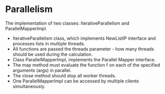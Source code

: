 # Parallelism
The implementation of two classes: IterativeParallelism and ParallelMapperImpl.
* IterativeParallelism class, which implements NewListIP interface and processes lists in multiple threads.
* All functions are passed the threads parameter - how many threads should be used during the calculation.
* Class ParallelMapperImpl, implements the Parallel Mapper interface.
* The map method must evaluate the function f on each of the specified arguments (args) in parallel.
* The close method should stop all worker threads. 
* One ParallelMapperImpl can be accessed by multiple clients simultaneously.